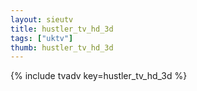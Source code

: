 ```yaml
--- 
layout: sieutv
title: hustler_tv_hd_3d
tags: ["uktv"]
thumb: hustler_tv_hd_3d
---
```

{% include tvadv key=hustler_tv_hd_3d %}
